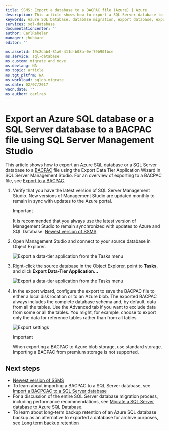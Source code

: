 ```yaml
---
title: SSMS: Export a database to a BACPAC file (Azure) | Azure
description: This article shows how to export a SQL Server database to a BACPAC file using the Export Data Tier Application Wizard in SQL Server Management Studio.
keywords: Azure SQL Database, database migration, export database, export BACPAC file, Export Data Tier Application wizard
services: sql-database
documentationcenter: ''
author: CarlRabeler
manager: jhubbard
editor: ''

ms.assetid: 19c2dab4-81a6-411d-b08a-0ef79b90fbce
ms.service: sql-database
ms.custom: migrate and move
ms.devlang: NA
ms.topic: article
ms.tgt_pltfrm: NA
ms.workload: sqldb-migrate
ms.date: 02/07/2017
wacn.date: ''
ms.author: carlrab
---
```


# Export an Azure SQL database or a SQL Server database to a BACPAC file using SQL Server Management Studio		

This article shows how to export an Azure SQL database or a SQL Server database to a [BACPAC](https://msdn.microsoft.com/zh-cn/library/ee210546.aspx#Anchor_4) file using the Export Data Tier Application Wizard in SQL Server Management Studio. For an overview of exporting to a BACPAC file, see [Export to a BACPAC](./sql-database-export.md).	

1. Verify that you have the latest version of SQL Server Management Studio. New versions of Management Studio are updated monthly to remain in sync with updates to the Azure portal.		

   > [!IMPORTANT]		
   > It is recommended that you always use the latest version of Management Studio to remain synchronized with updates to Azure and SQL Database. [Newest version of SSMS](https://msdn.microsoft.com/zh-cn/library/mt238290.aspx).		
   > 		

 2. Open Management Studio and connect to your source database in Object Explorer.		

     ![Export a data-tier application from the Tasks menu](./media/sql-database-cloud-migrate/MigrateUsingBACPAC01.png)		
 3. Right-click the source database in the Object Explorer, point to **Tasks**, and click **Export Data-Tier Application…**		

     ![Export a data-tier application from the Tasks menu](./media/sql-database-cloud-migrate/TestForCompatibilityUsingSSMS01.png)		
 4. In the export wizard, configure the export to save the BACPAC file to either a local disk location or to an Azure blob. The exported BACPAC always includes the complete database schema and, by default, data from all the tables. Use the Advanced tab if you want to exclude data from some or all the tables. You might, for example, choose to export only the data for reference tables rather than from all tables.		

     ![Export settings](./media/sql-database-cloud-migrate/MigrateUsingBACPAC02.png)		

    > [!IMPORTANT]		
    > When exporting a BACPAC to Azure blob storage, use standard storage. Importing a BACPAC from premium storage is not supported.		
    >		

## Next steps		
* [Newest version of SSMS](https://msdn.microsoft.com/zh-cn/library/mt238290.aspx)
* To learn about importing a BACPAC to a SQL Server database, see [Import a BACPCAC to a SQL Server database](https://msdn.microsoft.com/zh-cn/library/hh710052.aspx)
* For a discussion of the entire SQL Server database migration process, including performance recommendations, see [Migrate a SQL Server database to Azure SQL Database](./sql-database-cloud-migrate.md).
* To learn about long-term backup retention of an Azure SQL database backup as an alternative to exported a database for archive purposes, see [Long term backup retention](./sql-database-long-term-retention.md)